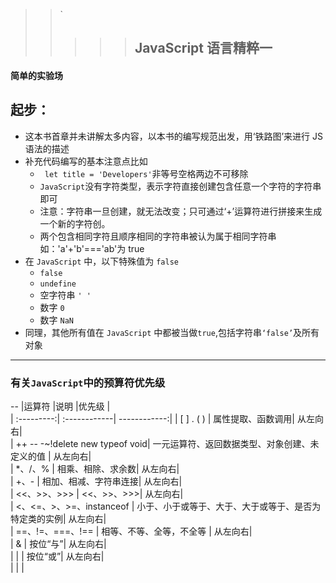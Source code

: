 > > `
> >
> > > > > ## JavaScript 语言精粹一

#### 简单的实验场

## 起步：

- 这本书首章并未讲解太多内容，以本书的编写规范出发，用‘铁路图’来进行 JS 语法的描述
- 补充代码编写的基本注意点比如
  - ` let title = 'Developers'`非等号空格两边不可移除
  - `JavaScript`没有字符类型，表示字符直接创建包含任意一个字符的字符串即可
  - 注意：字符串一旦创建，就无法改变；只可通过‘+’运算符进行拼接来生成一个新的字符创。
  - 两个包含相同字符且顺序相同的字符串被认为属于相同字符串如：'a'+'b'==='ab'为 true
- 在 `JavaScript` 中，以下特殊值为 `false`
  - `false`
  - `undefine`
  - 空字符串 `' '`
  - 数字 `0`
  - 数字 `NaN`
- 同理，其他所有值在 `JavaScript` 中都被当做`true`,包括字符串`‘false’`及所有对象

---

### 有关`JavaScript`中的预算符优先级

--
|运算符 |说明 |优先级 |  
 | :---------:| :------------| ------------:|
| [ ] . ( ) | 属性提取、函数调用| 从左向右|  
 | ++ -- -~!delete new typeof void| 一元运算符、返回数据类型、对象创建、未定义的值 | 从左向右|  
 | \*、/、% | 相乘、相除、求余数| 从左向右|  
 | +、- | 相加、相减、字符串连接| 从左向右|  
 | <<、>>、>>> | <<、>>、>>>| 从左向右|  
 | <、<=、>、>=、instanceof | 小于、小于或等于、大于、大于或等于、是否为特定类的实例| 从左向右|  
 | ==、!=、===、!== | 相等、不等、全等，不全等 | 从左向右|  
 | & | 按位“与”| 从左向右|  
 | \| | 按位“或”| 从左向右|  
 | | |
